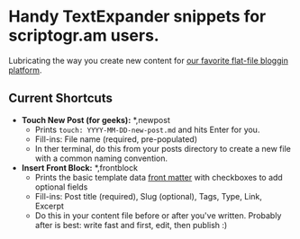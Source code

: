 # Handy TextExpander snippets for scriptogr.am users. 

Lubricating the way you create new content for [our favorite flat-file bloggin platform](http://scriptogr.am).

## Current Shortcuts

* **Touch New Post (for geeks):** *,newpost
  * Prints `touch: YYYY-MM-DD-new-post.md` and hits Enter for you. 
  * Fill-ins: File name (required, pre-populated)
  * In ther terminal, do this from your posts directory to create a new file with a common naming convention.
* **Insert Front Block:** *,frontblock
	* Prints the basic template data [front matter](http://support.scriptogr.am/kb/basic-usage/writing-a-post-or-page) with checkboxes to add optional fields
	* Fill-ins: Post title (required), Slug (optional), Tags, Type, Link, Excerpt
	* Do this in your content file before or after you've written. Probably after is best: write fast and first, edit, then publish :)